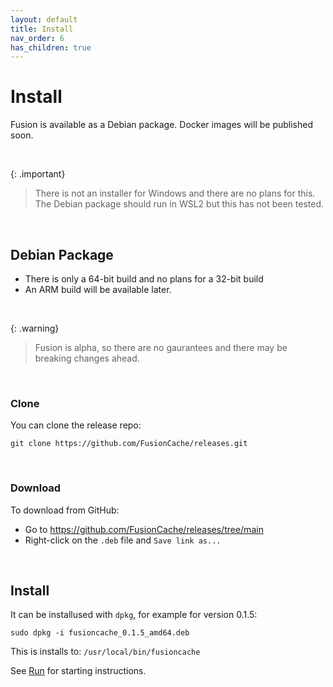 ```yaml
---
layout: default
title: Install
nav_order: 6
has_children: true
---
```


# Install
Fusion is available as a Debian package. Docker images will be published soon.

<br/>

{: .important}
>There is not an installer for Windows and there are no plans for this.
>The Debian package should run in WSL2 but this has not been tested.


<br/>

## Debian Package
- There is only a 64-bit build and no plans for a 32-bit build
- An ARM build will be available later.

<br/>

{: .warning}
>Fusion is alpha, so there are no gaurantees and there may be breaking changes ahead.

<br/>

### Clone
You can clone the release repo:

`git clone https://github.com/FusionCache/releases.git`


<br/>

### Download
To download from GitHub:

- Go to https://github.com/FusionCache/releases/tree/main
- Right-click on the `.deb` file and `Save link as...`

<br/> 

## Install

It can be installused with `dpkg`, for example for version 0.1.5:

`sudo dpkg -i fusioncache_0.1.5_amd64.deb`
 
This is installs to: `/usr/local/bin/fusioncache`

See [Run](run.md) for starting instructions.










